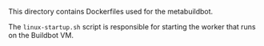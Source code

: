 This directory contains Dockerfiles used for the metabuildbot.

The `linux-startup.sh` script is responsible for starting the worker that runs on the Buildbot VM.
